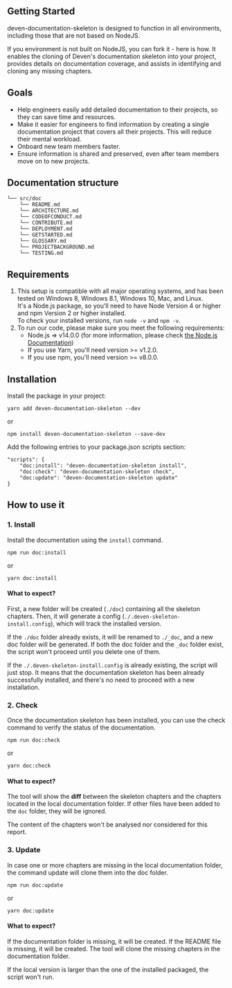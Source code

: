 ## Getting Started

deven-documentation-skeleton is designed to function in all environments, including those that are not based on NodeJS.

If you environment is not built on NodeJS, you can fork it - here is how. It enables the cloning of Deven's documentation skeleton into your project, provides details on documentation coverage, and assists in identifying and cloning any missing chapters.

## Goals

- Help engineers easily add detailed documentation to their projects, so they can save time and resources.
- Make it easier for engineers to find information by creating a single documentation project that covers all their projects. This will reduce their mental workload.
- Onboard new team members faster.
- Ensure information is shared and preserved, even after team members move on to new projects.

## Documentation structure

```
└── src/doc
    └── README.md
    └── ARCHITECTURE.md
    └── CODEOFCONDUCT.md
    └── CONTRIBUTE.md
    └── DEPLOYMENT.md
    └── GETSTARTED.md
    └── GLOSSARY.md
    └── PROJECTBACKGROUND.md
    └── TESTING.md
```

## Requirements

1. This setup is compatible with all major operating systems, and has been tested on Windows 8, Windows 8.1, Windows 10, Mac, and Linux.  
   It's a Node.js package, so you'll need to have Node Version 4 or higher and npm Version 2 or higher installed.  
   To check your installed versions, run `node -v` and `npm -v`.
2. To run our code, please make sure you meet the following requirements:
   - Node.js => v14.0.0 (for more information, please check [the Node.js Documentation](https://nodejs.org/en/docs/))
   - If you use Yarn, you'll need version >= v1.2.0.
   - If you use npm, you'll need version >= v8.0.0.

## Installation

Install the package in your project:

```
yarn add deven-documentation-skeleton --dev
```

or

```
npm install deven-documentation-skeleton --save-dev
```

Add the following entries to your package.json scripts section:

```
"scripts": {
    "doc:install": "deven-documentation-skeleton install",
    "doc:check": "deven-documentation-skeleton check",
    "doc:update": "deven-documentation-skeleton update"
}
```

## How to use it

### 1. Install

Install the documentation using the `install` command.

```
npm run doc:install
```

or

```
yarn doc:install
```

#### What to expect?

First, a new folder will be created (`./doc`) containing all the skeleton chapters.
Then, it will generate a config (`./.deven-skeleton-install.config`), which will track the installed version.

If the `./doc` folder already exists, it will be renamed to `./_doc`, and a new doc folder will be generated. If both the doc folder and the `_doc` folder exist, the script won't proceed until you delete one of them.

If the `./.deven-skeleton-install.config` is already existing, the script will just stop. It means that the documentation skeleton has been already successfully installed, and there's no need to proceed with a new installation.

### 2. Check

Once the documentation skeleton has been installed, you can use the check command to verify the status of the documentation.

```
npm run doc:check
```

or

```
yarn doc:check
```

#### What to expect?

The tool will show the **diff** between the skeleton chapters and the chapters located in the local documentation folder. If other files have been added to the `doc` folder, they will be ignored.

The content of the chapters won't be analysed nor considered for this report.

### 3. Update

In case one or more chapters are missing in the local documentation folder, the command update will clone them into the doc folder.

```
npm run doc:update
```

or

```
yarn doc:update
```

#### What to expect?

If the documentation folder is missing, it will be created. If the README file is missing, it will be created. The tool will clone the missing chapters in the documentation folder.

If the local version is larger than the one of the installed packaged, the script won't run.
